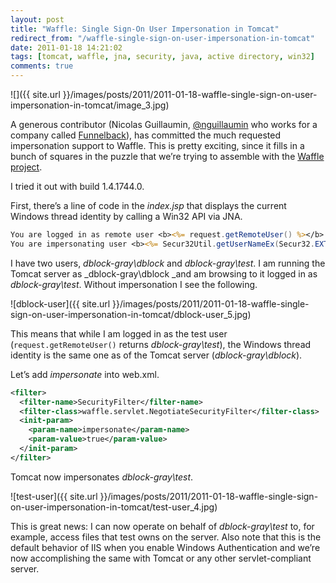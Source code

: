 ```yaml
---
layout: post
title: "Waffle: Single Sign-On User Impersonation in Tomcat"
redirect_from: "/waffle-single-sign-on-user-impersonation-in-tomcat"
date: 2011-01-18 14:21:02
tags: [tomcat, waffle, jna, security, java, active directory, win32]
comments: true
---
```

![]({{ site.url }}/images/posts/2011/2011-01-18-waffle-single-sign-on-user-impersonation-in-tomcat/image_3.jpg)

A generous contributor (Nicolas Guillaumin, [@nguillaumin](http://www.codeplex.com/site/users/view/nguillaumin) who works for a company called [Funnelback](http://www.funnelback.com/)), has committed the much requested impersonation support to Waffle. This is pretty exciting, since it fills in a bunch of squares in the puzzle that we’re trying to assemble with the [Waffle project](https://github.com/dblock/waffle).

I tried it out with build 1.4.1744.0.

First, there’s a line of code in the _index.jsp_ that displays the current Windows thread identity by calling a Win32 API via JNA.

```jsp
You are logged in as remote user <b><%= request.getRemoteUser() %></b> in session <b><%= session.getId() %></b>.<br>
You are impersonating user <b><%= Secur32Util.getUserNameEx(Secur32.EXTENDED_NAME_FORMAT.NameSamCompatible) %></b>.
```

I have two users, _dblock-gray\dblock_ and _dblock-gray\test_. I am running the Tomcat server as _dblock-gray\dblock _and am browsing to it logged in as _dblock-gray\test_. Without impersonation I see the following.

![dblock-user]({{ site.url }}/images/posts/2011/2011-01-18-waffle-single-sign-on-user-impersonation-in-tomcat/dblock-user_5.jpg)

This means that while I am logged in as the test user (`request.getRemoteUser()` returns _dblock-gray\test_), the Windows thread identity is the same one as of the Tomcat server (_dblock-gray\dblock_).

Let’s add _impersonate_ into  web.xml.

```xml
<filter>
  <filter-name>SecurityFilter</filter-name>
  <filter-class>waffle.servlet.NegotiateSecurityFilter</filter-class>
  <init-param>
    <param-name>impersonate</param-name>
    <param-value>true</param-value>
  </init-param>
</filter>
```

Tomcat now impersonates _dblock-gray\test_.

![test-user]({{ site.url }}/images/posts/2011/2011-01-18-waffle-single-sign-on-user-impersonation-in-tomcat/test-user_4.jpg)

This is great news: I can now operate on behalf of _dblock-gray\test_ to, for example, access files that test owns on the server. Also note that this is the default behavior of IIS when you enable Windows Authentication and we’re now accomplishing the same with Tomcat or any other servlet-compliant server.
